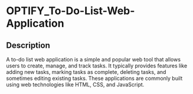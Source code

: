 # OPTIFY_To-Do-List-Web-Application
## Description
A to-do list web application is a simple and popular web tool that allows users to create, manage, and track tasks. It typically provides features like adding new tasks, marking tasks as complete, deleting tasks, and sometimes editing existing tasks. These applications are commonly built using web technologies like HTML, CSS, and JavaScript. 
